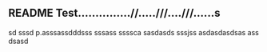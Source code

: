 ## README Test...............//.....///....///......s
sd
sssd
p.asssassdddsss
sssass
ssssca
sasdasds
sssjss
asdasdasdsas
ass
dsasd
